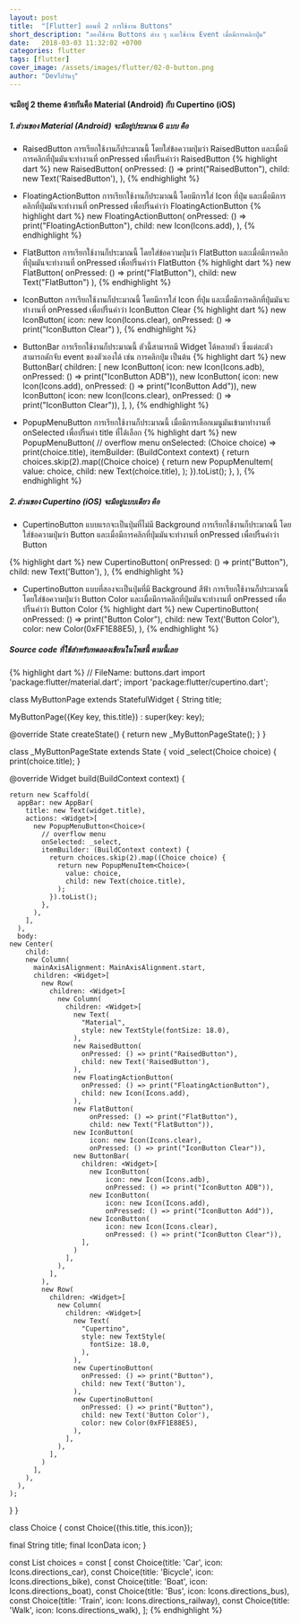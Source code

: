 ```yaml
---
layout: post
title:  "[Flutter] ตอนที่ 2 การใช้งาน Buttons"
short_description: "ลองใช้งาน Buttons ต่าง ๆ และใช้งาน Event เมื่อมีการคลิกปุ่ม"
date:   2018-03-03 11:32:02 +0700
categories: flutter
tags: [flutter]
cover_image: /assets/images/flutter/02-0-button.png
author: "Devไปวันๆ"
---
```

#### จะมีอยู่ 2 theme ด้วยกันคือ Material (Android) กับ Cupertino (iOS)

##### 1.ส่วนของ Material (Android) จะมีอยู่ประมาณ 6 แบบ คือ
- RaisedButton การเรียกใช้งานก็ประมาณนี้ โดยใส่ข้อความปุ่มว่า RaisedButton และเมื่อมีการคลิกที่ปุ่มมันจะทำงานที่ onPressed เพื่อปริ้นคำว่า RaisedButton
{% highlight dart %}
new RaisedButton(
    onPressed: () => print("RaisedButton"),
    child: new Text('RaisedButton'),
),
{% endhighlight %}

- FloatingActionButton การเรียกใช้งานก็ประมาณนี้ โดยมีการใส่ Icon ที่ปุ่ม และเมื่อมีการคลิกที่ปุ่มมันจะทำงานที่ onPressed เพื่อปริ้นคำว่า FloatingActionButton
{% highlight dart %}
new FloatingActionButton(
    onPressed: () => print("FloatingActionButton"),
    child: new Icon(Icons.add),
),
{% endhighlight %}

- FlatButton การเรียกใช้งานก็ประมาณนี้ โดยใส่ข้อความปุ่มว่า FlatButton และเมื่อมีการคลิกที่ปุ่มมันจะทำงานที่ onPressed เพื่อปริ้นคำว่า FlatButton
{% highlight dart %}
new FlatButton(
    onPressed: () => print("FlatButton"),
    child: new Text("FlatButton")
),
{% endhighlight %}

- IconButton การเรียกใช้งานก็ประมาณนี้ โดยมีการใส่ Icon ที่ปุ่ม และเมื่อมีการคลิกที่ปุ่มมันจะทำงานที่ onPressed เพื่อปริ้นคำว่า IconButton Clear
{% highlight dart %}
new IconButton(
    icon: new Icon(Icons.clear),
    onPressed: () => print("IconButton Clear")
),
{% endhighlight %}

- ButtonBar การเรียกใช้งานก็ประมาณนี้ ตัวนี้สามารถมี Widget ได้หลายตัว ซึ่งแต่ละตัวสามารถดักจับ event ของตัวเองได้ เช่น การคลิกปุ่ม เป็นต้น
{% highlight dart %}
new ButtonBar(
    children: <Widget>[
    new IconButton(
        icon: new Icon(Icons.adb),
        onPressed: () => print("IconButton ADB")),
    new IconButton(
        icon: new Icon(Icons.add),
        onPressed: () => print("IconButton Add")),
    new IconButton(
        icon: new Icon(Icons.clear),
        onPressed: () => print("IconButton Clear")),
    ],
),
{% endhighlight %}

- PopupMenuButton การเรียกใช้งานก็ประมาณนี้ เมื่อมีการเลือกเมนูมันเข้ามาทำงานที่ onSelected เพื่อปริ้นค่า title ที่ได้เลือก
{% highlight dart %}
new PopupMenuButton<Choice>(
    // overflow menu
    onSelected: (Choice choice) => print(choice.title),
    itemBuilder: (BuildContext context) {
        return choices.skip(2).map((Choice choice) {
        return new PopupMenuItem<Choice>(
            value: choice,
            child: new Text(choice.title),
        );
        }).toList();
    },
),
{% endhighlight %}

##### 2.ส่วนของ Cupertino (iOS) จะมีอยู่แบบเดียว คือ

- CupertinoButton แบบแรกจะเป็นปุ่มที่ไม่มี Background การเรียกใช้งานก็ประมาณนี้ โดยใส่ข้อความปุ่มว่า Button และเมื่อมีการคลิกที่ปุ่มมันจะทำงานที่ onPressed เพื่อปริ้นคำว่า Button

{% highlight dart %}
new CupertinoButton(
    onPressed: () => print("Button"),
    child: new Text('Button'),
),
{% endhighlight %}

- CupertinoButton แบบที่สองจะเป็นปุ่มที่มี Background สีฟ้า การเรียกใช้งานก็ประมาณนี้ โดยใส่ข้อความปุ่มว่า Button Color และเมื่อมีการคลิกที่ปุ่มมันจะทำงานที่ onPressed เพื่อปริ้นคำว่า Button Color
{% highlight dart %}
new CupertinoButton(
    onPressed: () => print("Button Color"),
    child: new Text('Button Color'),
    color: new Color(0xFF1E88E5),
),
{% endhighlight %}

##### Source code ที่ใช้สำหรับทดลองเขียนในโพสนี้ ตามนี้เลย
{% highlight dart %}
// FileName: buttons.dart
import 'package:flutter/material.dart';
import 'package:flutter/cupertino.dart';

class MyButtonPage extends StatefulWidget {
  String title;

  MyButtonPage({Key key, this.title}) : super(key: key);

  @override
  State<StatefulWidget> createState() {
    return new _MyButtonPageState();
  }
}

class _MyButtonPageState extends State<MyButtonPage> {
  void _select(Choice choice) {
    print(choice.title);
  }

  @override
  Widget build(BuildContext context) {

    return new Scaffold(
      appBar: new AppBar(
        title: new Text(widget.title),
        actions: <Widget>[
          new PopupMenuButton<Choice>(
            // overflow menu
            onSelected: _select,
            itemBuilder: (BuildContext context) {
              return choices.skip(2).map((Choice choice) {
                return new PopupMenuItem<Choice>(
                  value: choice,
                  child: new Text(choice.title),
                );
              }).toList();
            },
          ),
        ],
      ),
      body:
    new Center(
        child:
        new Column(
          mainAxisAlignment: MainAxisAlignment.start,
          children: <Widget>[
            new Row(
              children: <Widget>[
                new Column(
                  children: <Widget>[
                    new Text(
                      "Material",
                      style: new TextStyle(fontSize: 18.0),
                    ),
                    new RaisedButton(
                      onPressed: () => print("RaisedButton"),
                      child: new Text('RaisedButton'),
                    ),
                    new FloatingActionButton(
                      onPressed: () => print("FloatingActionButton"),
                      child: new Icon(Icons.add),
                    ),
                    new FlatButton(
                        onPressed: () => print("FlatButton"),
                        child: new Text("FlatButton")),
                    new IconButton(
                        icon: new Icon(Icons.clear),
                        onPressed: () => print("IconButton Clear")),
                    new ButtonBar(
                      children: <Widget>[
                        new IconButton(
                            icon: new Icon(Icons.adb),
                            onPressed: () => print("IconButton ADB")),
                        new IconButton(
                            icon: new Icon(Icons.add),
                            onPressed: () => print("IconButton Add")),
                        new IconButton(
                            icon: new Icon(Icons.clear),
                            onPressed: () => print("IconButton Clear")),
                      ],
                    )
                  ],
                ),
              ],
            ),
            new Row(
              children: <Widget>[
                new Column(
                  children: <Widget>[
                    new Text(
                      "Cupertino",
                      style: new TextStyle(
                        fontSize: 18.0,
                      ),
                    ),
                    new CupertinoButton(
                      onPressed: () => print("Button"),
                      child: new Text('Button'),
                    ),
                    new CupertinoButton(
                      onPressed: () => print("Button"),
                      child: new Text('Button Color'),
                      color: new Color(0xFF1E88E5),
                    ),
                  ],
                ),
              ],
            )
          ],
        ),
      ),
    );
  }
}

class Choice {
  const Choice({this.title, this.icon});

  final String title;
  final IconData icon;
}

const List<Choice> choices = const <Choice>[
  const Choice(title: 'Car', icon: Icons.directions_car),
  const Choice(title: 'Bicycle', icon: Icons.directions_bike),
  const Choice(title: 'Boat', icon: Icons.directions_boat),
  const Choice(title: 'Bus', icon: Icons.directions_bus),
  const Choice(title: 'Train', icon: Icons.directions_railway),
  const Choice(title: 'Walk', icon: Icons.directions_walk),
];
{% endhighlight %}